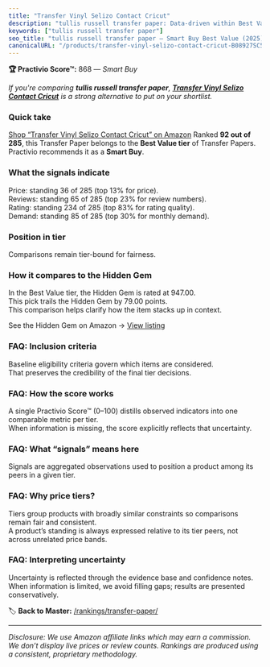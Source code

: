 ```yaml
---
title: "Transfer Vinyl Selizo Contact Cricut"
description: "tullis russell transfer paper: Data-driven within Best Value ranking using the Practivio Score™. Positioned by quality, value, demand, findability, momentum."
keywords: ["tullis russell transfer paper"]
seo_title: "tullis russell transfer paper — Smart Buy Best Value (2025)"
canonicalURL: "/products/transfer-vinyl-selizo-contact-cricut-B08927SC58/"
---
```


**🏆 Practivio Score™:** 868 — _Smart Buy_


*If you're comparing **tullis russell transfer paper**, **[Transfer Vinyl Selizo Contact Cricut](https://www.amazon.com/dp/B08927SC58?tag=practivio-20)** is a strong alternative to put on your shortlist.*
### Quick take
[Shop “Transfer Vinyl Selizo Contact Cricut” on Amazon](https://www.amazon.com/dp/B08927SC58?tag=practivio-20)
Ranked **92 out of 285**, this Transfer Paper belongs to the **Best Value tier** of Transfer Papers.  
Practivio recommends it as a **Smart Buy**.

### What the signals indicate
Price: standing 36 of 285 (top 13% for price).  
Reviews: standing 65 of 285 (top 23% for review numbers).  
Rating: standing 234 of 285 (top 83% for rating quality).  
Demand: standing 85 of 285 (top 30% for monthly demand).

### Position in tier
Comparisons remain tier-bound for fairness.

### How it compares to the Hidden Gem
In the Best Value tier, the Hidden Gem is rated at 947.00.  
This pick trails the Hidden Gem by 79.00 points.  
This comparison helps clarify how the item stacks up in context.  

See the Hidden Gem on Amazon → [View listing](https://www.amazon.com/dp/B0943DQ9CD?tag=practivio-20)

### FAQ: Inclusion criteria
Baseline eligibility criteria govern which items are considered.  
That preserves the credibility of the final tier decisions.

### FAQ: How the score works
A single Practivio Score™ (0–100) distills observed indicators into one comparable metric per tier.  
When information is missing, the score explicitly reflects that uncertainty.

### FAQ: What “signals” means here
Signals are aggregated observations used to position a product among its peers in a given tier.

### FAQ: Why price tiers?
Tiers group products with broadly similar constraints so comparisons remain fair and consistent.  
A product’s standing is always expressed relative to its tier peers, not across unrelated price bands.

### FAQ: Interpreting uncertainty
Uncertainty is reflected through the evidence base and confidence notes.  
When information is limited, we avoid filling gaps; results are presented conservatively.


🏷️ **Back to Master:** [/rankings/transfer-paper/](/rankings/transfer-paper/)

---
_Disclosure: We use Amazon affiliate links which may earn a commission. We don’t display live prices or review counts. Rankings are produced using a consistent, proprietary methodology._
